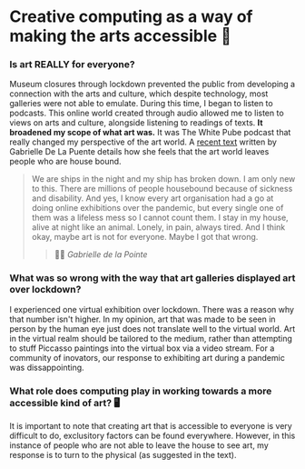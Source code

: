 # Creative computing as a way of making the arts accessible 🎨



### Is art REALLY for everyone?

Museum closures through lockdown prevented the public from developing a connection with the arts and culture, which despite technology, most galleries were not able to emulate.  During this time, I began to listen to podcasts. This online world created through audio allowed me to listen to views on arts and culture, alongside listening to readings of texts. **It broadened my scope of what art was.** It was The White Pube podcast that really changed my perspective of the art world. A [recent text](https://www.thewhitepube.co.uk/love-letter-to-the-art-world) written by Gabrielle De La Puente details how she feels that the art world leaves people who are house bound. 

> We are ships in the night and my ship has broken down. I am only new to this. There are millions of people housebound because of sickness and disability. And yes, I know every art organisation had a go at doing online exhibitions over the pandemic, but every single one of them was a lifeless mess so I cannot count them. I stay in my house, alive at night like an animal. Lonely, in pain, always tired. And I think okay, maybe art is not for everyone. Maybe I got that wrong. 
>> 👯‍♂️ *Gabrielle de la Pointe*


### What was so wrong with the way that art galleries displayed art over lockdown? 

I experienced one virtual exhibition over lockdown. There was a reason why that number isn't higher. In my opinion, art that was made to be seen in person by the human eye just does not translate well to the virtual world. Art in the virtual realm should be tailored to the medium, rather than attempting to stuff Piccasso paintings into the virtual box via a video stream. For a community of inovators, our response to exhibiting art during a pandemic was dissappointing.

### What role does computing play in working towards a more accessible kind of art? 🖥

It is important to note that creating art that is accessible to everyone is very difficult to do, exclusitory factors can be found everywhere. However, in this instance of people who are not able to leave the house to see art, my response is to turn to the physical (as suggested in the text). 


